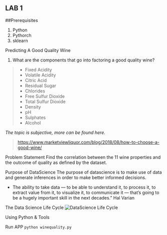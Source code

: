 ## LAB 1

##Prerequisites
1. Python
2. Pythorch
3. sklearn

Predicting A Good Quality Wine
1. What are the components that go into factoring a good quality wine?
>- Fixed Acidity 
>- Volatile Acidity 
>- Citric Acid 
>- Residual Sugar 
>- Chlorides 
>- Free Sulfur Dioxide
>- Total Sulfur Dioxide 
>- Density
>- pH
>- Sulphates 
>- Alcohol

_The topic is subjective, more can be found here._
>https://www.marketviewliquor.com/blog/2018/08/how-to-choose-a-good-wine/

Problem Statement
Find the correlation between the 11 wine properties and the outcome of quality as defined by the dataset.

Purpose of DataScience
The purpose of datascience is to make use of data and generate inferences in order to make better informed decisions.
- The ability to take data — to be able to understand it, to process it, to extract value from it, to visualize it, to communicate it — that’s going to be a hugely important skill in the next decades.”
Hal Varian

The Data Science Life Cycle
![DataScience Life Cycle](https://cdn3.datascience.berkeley.edu/content/0be56de3069740669fe2d696fb60220e/DataScienceLifeCycle.jpg)


Using Python & Tools



Run APP
`python winequality.py`